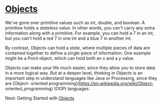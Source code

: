 #  [Objects](index.jsp)

We've gone over primitive values such as int, double, and boolean. A primitive
holds a _stateless_ value. In other words, you can't carry any extra
information along with a primitive. For example, you can hold a 7 in an int,
but you can't hold a red 7 in one int and a blue 7 in another int.

By contrast, Objects can hold a _state_, where multiple pieces of data are
contained together to define a single piece of information. One example might
be a Point object, which can hold both an x and a y value.

Objects can make your life much easier, since they allow you to store data in
a more logical way. But at a deeper level, thinking in Objects is an important
step in understand languages like Java or Processing, since they are [Object-
oriented programming](https://en.wikipedia.org/wiki/Object-
oriented_programming) (OOP) languages.

Next: Getting Started with [Objects](Objects.jsp)

